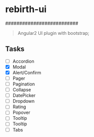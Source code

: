 # rebirth-ui
##########################
> Angular2 UI plugin with bootstrap;

## Tasks

- [ ] Accordion
- [x] Modal
- [x] Alert/Confirm
- [ ] Pager
- [ ] Pagination
- [ ] Collapse
- [ ] DatePicker
- [ ] Dropdown
- [ ] Rating
- [ ] Popover
- [ ] Tooltip
- [ ] Tooltip
- [ ] Tabs
